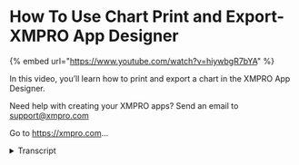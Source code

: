# How To Use Chart Print and Export- XMPRO App Designer
{% embed url="https://www.youtube.com/watch?v=hiywbgR7bYA" %}



In this video, you’ll learn how to print and export a chart in the XMPRO App Designer.

Need help with creating your XMPRO apps? Send an email to support@xmpro.com

Go to https://xmpro.com...
<details>
<summary>Transcript</summary>In this video, you’ll learn how to print and export a chart in the XMPRO App Designer.

Need help with creating your XMPRO apps? Send an email to support@xmpro.com

Go to https://xmpro.com...
welcome to another training video from

exam pro

today we'll be looking at how to allow

chart printing or exporting

in app design

over here i already create two charts

which are reading values from a sql data

source to enable

clean or export for a chart

you can go to the active mode

select the chart that you want to enable

the feature

expand parents

scroll down until you see allow print

export

for demo purposes i will enable one for

one chart for export another chart for

playing

now we're going to see the changes

the print and allow buttons already show

on the top right hand corner of the

chart

when you click on the export button

the chart will be exported to png format

or if you click on the print button and

print dialog will be displayed

and this is how you allow chart painting

or exporting

in app designer thank you for watching

you
</details>